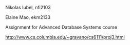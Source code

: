 Nikolas Iubel, nfi2103

Elaine Mao, ekm2133

Assignment for Advanced Database Systems course

http://www.cs.columbia.edu/~gravano/cs6111/proj3.html
